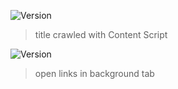 ![Version](https://img.shields.io/badge/version-0.1.0--beta.1-blue.svg?cacheSeconds=2592000)

> title crawled with Content Script

![Version](https://img.shields.io/badge/version-0.1.0--beta.2-blue.svg?cacheSeconds=2592000)

> open links in background tab
